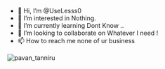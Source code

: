 - 👋 Hi, I’m @UseLesss0
- 👀 I’m interested in Nothing. 
- 🌱 I’m currently learning Dont Know .. 
- 💞️ I’m looking to collaborate on Whatever I need !
- 📫 How to reach me none of ur business
<!---
UseLesss0/UseLesss0 is a ✨ special ✨ repository because its `README.md` (this file) appears on your GitHub profile.
You can click the Preview link to take a look at your changes.
--->

  
<img align="center" src="https://github-readme-stats.vercel.app/api?username=pavantanniru&layout=compact&hide=html&theme=jolly" alt="pavan_tanniru" />&nbsp;&nbsp;&nbsp;&nbsp;
  
  

